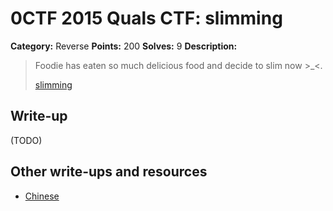 # 0CTF 2015 Quals CTF: slimming

**Category:** Reverse
**Points:** 200
**Solves:** 9
**Description:** 

> Foodie has eaten so much delicious food and decide to slim now >_<. 
>
> [slimming](slimming.tar.gz)

## Write-up

(TODO)

## Other write-ups and resources

* [Chinese](http://blog.there4ndhere.tk/2015/03/31/0ctf2015-slimming/)